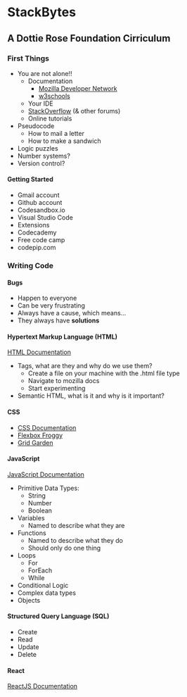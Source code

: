 # StackBytes

## A Dottie Rose Foundation Cirriculum

### First Things

- You are not alone!!
  - Documentation
    - [Mozilla Developer Network](https://developer.mozilla.org/en-US/)
    - [w3schools](https://www.w3schools.com/)
  - Your IDE
  - [StackOverflow](stackoverflow.com/) (& other forums)
  - Online tutorials
- Pseudocode
  - How to mail a letter
  - How to make a sandwich
- Logic puzzles
- Number systems?
- Version control?

#### Getting Started

- Gmail account
- Github account
- Codesandbox.io
- Visual Studio Code
- Extensions
- Codecademy
- Free code camp
- codepip.com

### Writing Code

#### Bugs

- Happen to everyone
- Can be very frustrating
- Always have a cause, which means...
- They always have **solutions**

#### Hypertext Markup Language (HTML)

[HTML Documentation](https://developer.mozilla.org/en-US/docs/Web/Guide/HTML/HTML5)

- Tags, what are they and why do we use them?
  - Create a file on your machine with the .html file type
  - Navigate to mozilla docs
  - Start experimenting
- Semantic HTML, what is it and why is it important?

#### CSS

- [CSS Documentation](https://developer.mozilla.org/en-US/docs/Web/CSS)
- [Flexbox Froggy](http://flexboxfroggy.com)
- [Grid Garden](http://cssgridgarden.com)

#### JavaScript

[JavaScript Documentation](https://developer.mozilla.org/en-US/docs/Web/JavaScript)

- Primitive Data Types:
  - String
  - Number
  - Boolean
- Variables
  - Named to describe what they are
- Functions
  - Named to describe what they do
  - Should only do one thing
- Loops
  - For
  - ForEach
  - While
- Conditional Logic
- Complex data types
- Objects

#### Structured Query Language (SQL)

- Create
- Read
- Update
- Delete

#### React

[ReactJS Documentation](https://reactjs.org/)
